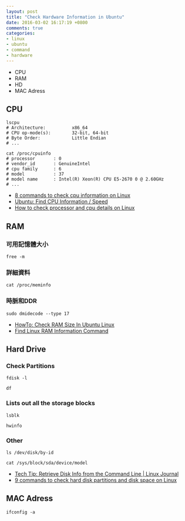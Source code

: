 ```yaml
---
layout: post
title: "Check Hardware Information in Ubuntu"
date: 2016-03-02 16:17:19 +0800
comments: true
categories:
- linux
- ubuntu
- command
- hardware 
---
```


- CPU
- RAM
- HD
- MAC Adress
<!-- more -->

## CPU
    lscpu
    # Architecture:          x86_64
    # CPU op-mode(s):        32-bit, 64-bit
    # Byte Order:            Little Endian
    # ...
    
    cat /proc/cpuinfo
    # processor       : 0
    # vendor_id       : GenuineIntel
    # cpu family      : 6
    # model           : 37
    # model name      : Intel(R) Xeon(R) CPU E5-2670 0 @ 2.60GHz
    # ...

- [8 commands to check cpu information on Linux](http://www.binarytides.com/linux-cpu-information/)
- [Ubuntu: Find CPU Information / Speed](http://www.cyberciti.biz/faq/ubuntu-cpu-information/)
- [How to check processor and cpu details on Linux](http://www.binarytides.com/linux-check-processor/)

## RAM
### 可用記憶體大小
    free -m

### 詳細資料
    cat /proc/meminfo

### 時脈和DDR
    sudo dmidecode --type 17

- [HowTo: Check RAM Size In Ubuntu Linux](http://www.cyberciti.biz/faq/check-ram-in-ubuntu/)
- [Find Linux RAM Information Command](http://www.cyberciti.biz/faq/linux-ram-info-command/)

## Hard Drive
### Check Partitions
    fdisk -l

    df

### Lists out all the storage blocks
    lsblk

    hwinfo

### Other
    ls /dev/disk/by-id

    cat /sys/block/sda/device/model

- [Tech Tip: Retrieve Disk Info from the Command Line | Linux Journal](http://www.linuxjournal.com/content/tech-tip-retrieve-disk-info-command-line)
- [9 commands to check hard disk partitions and disk space on Linux](http://www.binarytides.com/linux-command-check-disk-partitions/)

## MAC Adress
    ifconfig -a
